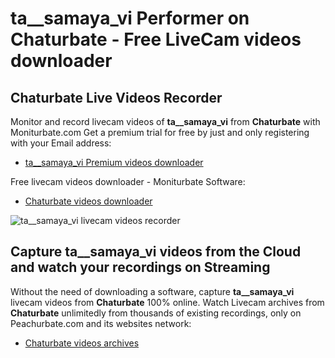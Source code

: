 # ta__samaya_vi Performer on Chaturbate - Free LiveCam videos downloader

## Chaturbate Live Videos Recorder

Monitor and record livecam videos of **ta__samaya_vi** from **Chaturbate** with Moniturbate.com
Get a premium trial for free by just and only registering with your Email address:
* [ta__samaya_vi Premium videos downloader](https://moniturbate.com/request-demo-licence-key.html)

Free livecam videos downloader - Moniturbate Software:
* [Chaturbate videos downloader](https://moniturbate.com/moniturbate-download-software.html)

![ta__samaya_vi livecam videos recorder](https://peachurnet.com/templates/moniturbate-software.png)


## Capture ta__samaya_vi videos from the Cloud and watch your recordings on Streaming

Without the need of downloading a software, capture **ta__samaya_vi** livecam videos from **Chaturbate** 100% online.
Watch Livecam archives from **Chaturbate** unlimitedly from thousands of existing recordings, only on Peachurbate.com and its websites network:
* [Chaturbate videos archives](https://peachurnet.com/)